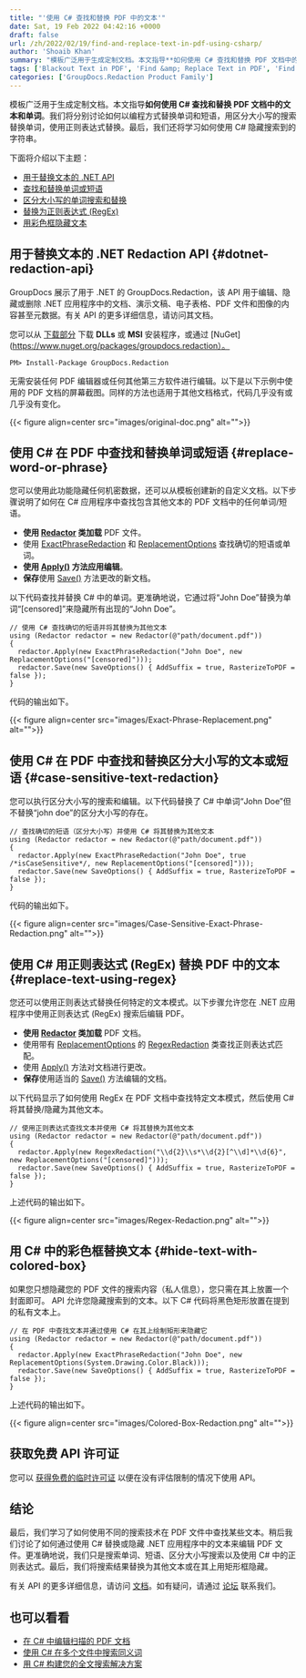 ```yaml
---
title: "'使用 C# 查找和替换 PDF 中的文本'"
date: Sat, 19 Feb 2022 04:42:16 +0000
draft: false
url: /zh/2022/02/19/find-and-replace-text-in-pdf-using-csharp/
author: 'Shoaib Khan'
summary: "模板广泛用于生成定制文档。本文指导**如何使用 C# 查找和替换 PDF 文档中的文本和单词**。我们将分别讨论如何以编程方式替换单词和短语，用区分大小写的搜索替换单词，使用正则表达式替换。最后，我们还将学习如何使用 C# 隐藏搜索到的字符串。"
tags: ['Blackout Text in PDF', 'Find &amp; Replace Text in PDF', 'Find Text in PDF', 'Hide Text in PDF', 'Redact PDF files']
categories: ['GroupDocs.Redaction Product Family']
---
```


模板广泛用于生成定制文档。本文指导**如何使用 C# 查找和替换 PDF 文档中的文本和单词**。我们将分别讨论如何以编程方式替换单词和短语，用区分大小写的搜索替换单词，使用正则表达式替换。最后，我们还将学习如何使用 C# 隐藏搜索到的字符串。

下面将介绍以下主题：

* [用于替换文本的 .NET API](#dotnet-redaction-api)
* [查找和替换单词或短语](#replace-word-or-phrase)
* [区分大小写的单词搜索和替换](#case-sensitive-text-redaction)
* [替换为正则表达式 (RegEx)](#replace-text-using-regex)
* [用彩色框隐藏文本](#hide-text-with-colored-box)

## 用于替换文本的 .NET Redaction API {#dotnet-redaction-api}

GroupDocs 展示了用于 .NET 的 GroupDocs.Redaction，该 API 用于编辑、隐藏或删除 .NET 应用程序中的文档、演示文稿、电子表格、PDF 文件和图像的内容甚至元数据。有关 API 的更多详细信息，请访问其文档。

您可以从 [下载部分](https://downloads.groupdocs.com/redaction) 下载 **DLLs** 或 **MSI** 安装程序，或通过 [NuGet](https://www.nuget.org/packages/groupdocs.redaction）。

```
PM> Install-Package GroupDocs.Redaction
```

无需安装任何 PDF 编辑器或任何其他第三方软件进行编辑。以下是以下示例中使用的 PDF 文档的屏幕截图。同样的方法也适用于其他文档格式，代码几乎没有或几乎没有变化。



{{< figure align=center src="images/original-doc.png" alt="">}}


## 使用 C# 在 PDF 中查找和替换单词或短语 {#replace-word-or-phrase}

您可以使用此功能隐藏任何机密数据，还可以从模板创建新的自定义文档。以下步骤说明了如何在 C# 应用程序中查找包含其他文本的 PDF 文档中的任何单词/短语。

* **使用 [Redactor](https://apireference.groupdocs.com/redaction/net/groupdocs.redaction/redactor) 类加载** PDF 文件。
* 使用 [ExactPhraseRedaction](https://apireference.groupdocs.com/redaction/net/groupdocs.redaction.redactions/exactphraseredaction) 和 [ReplacementOptions](https://apireference.groupdocs.com/redaction/net/groupdocs.redaction.redactions/replacementoptions) 查找确切的短语或单词。
* **使用 [Apply()](https://apireference.groupdocs.com/redaction/net/groupdocs.redaction/redactor/methods/apply/index) 方法应用编辑**。
* **保存**使用 [Save()](https://apireference.groupdocs.com/redaction/net/groupdocs.redaction/redactor/methods/save/index) 方法更改的新文档。

以下代码查找并替换 C# 中的单词。更准确地说，它通过将“John Doe”替换为单词“\[censored\]”来隐藏所有出现的“John Doe”。

```
// 使用 C# 查找确切的短语并将其替换为其他文本
using (Redactor redactor = new Redactor(@"path/document.pdf"))
{
  redactor.Apply(new ExactPhraseRedaction("John Doe", new ReplacementOptions("[censored]")));
  redactor.Save(new SaveOptions() { AddSuffix = true, RasterizeToPDF = false });
}
```

代码的输出如下。



{{< figure align=center src="images/Exact-Phrase-Replacement.png" alt="">}}


## 使用 C# 在 PDF 中查找和替换区分大小写的文本或短语 {#case-sensitive-text-redaction}

您可以执行区分大小写的搜索和编辑。以下代码替换了 C# 中单词“John Doe”但不替换“john doe”的区分大小写的存在。

```
// 查找确切的短语（区分大小写）并使用 C# 将其替换为其他文本
using (Redactor redactor = new Redactor(@"path/document.pdf"))
{
  redactor.Apply(new ExactPhraseRedaction("John Doe", true /*isCaseSensitive*/, new ReplacementOptions("[censored]")));
  redactor.Save(new SaveOptions() { AddSuffix = true, RasterizeToPDF = false });
}
```

代码的输出如下。



{{< figure align=center src="images/Case-Sensitive-Exact-Phrase-Redaction.png" alt="">}}


## 使用 C# 用正则表达式 (RegEx) 替换 PDF 中的文本 {#replace-text-using-regex}

您还可以使用正则表达式替换任何特定的文本模式。以下步骤允许您在 .NET 应用程序中使用正则表达式 (RegEx) 搜索后编辑 PDF。

* **使用 [Redactor](https://apireference.groupdocs.com/redaction/net/groupdocs.redaction/redactor) 类加载** PDF 文档。
* 使用带有 [ReplacementOptions](https://apireference.groupdocs.com/redaction/net/groupdocs.redaction.redactions/replacementoptions) 的 [RegexRedaction](https://apireference.groupdocs.com/redaction/net/groupdocs.redaction.redactions/regexredaction) 类查找正则表达式匹配。
* 使用 [Apply()](https://apireference.groupdocs.com/redaction/net/groupdocs.redaction/redactor/methods/apply/index) 方法对文档进行更改。
* **保存**使用适当的 [Save()](https://apireference.groupdocs.com/redaction/net/groupdocs.redaction/redactor/methods/save/index) 方法编辑的文档。

以下代码显示了如何使用 RegEx 在 PDF 文档中查找特定文本模式，然后使用 C# 将其替换/隐藏为其他文本。

```
// 使用正则表达式查找文本并使用 C# 将其替换为其他文本
using (Redactor redactor = new Redactor(@"path/document.pdf"))
{
  redactor.Apply(new RegexRedaction("\\d{2}\\s*\\d{2}[^\\d]*\\d{6}", new ReplacementOptions("[censored]")));
  redactor.Save(new SaveOptions() { AddSuffix = true, RasterizeToPDF = false });
}
```

上述代码的输出如下。



{{< figure align=center src="images/Regex-Redaction.png" alt="">}}


## 用 C# 中的彩色框替换文本 {#hide-text-with-colored-box}

如果您只想隐藏您的 PDF 文件的搜索内容（私人信息），您只需在其上放置一个封面即可。 API 允许您隐藏搜索到的文本。以下 C# 代码将黑色矩形放置在提到的私有文本上。

```
// 在 PDF 中查找文本并通过使用 C# 在其上绘制矩形来隐藏它
using (Redactor redactor = new Redactor(@"path/document.pdf"))
{
  redactor.Apply(new ExactPhraseRedaction("John Doe", new ReplacementOptions(System.Drawing.Color.Black)));
  redactor.Save(new SaveOptions() { AddSuffix = true, RasterizeToPDF = false });
}
```

上述代码的输出如下。



{{< figure align=center src="images/Colored-Box-Redaction.png" alt="">}}


## 获取免费 API 许可证

您可以 [获得免费的临时许可证](https://purchase.groupdocs.com/temporary-license) 以便在没有评估限制的情况下使用 API。

## 结论

最后，我们学习了如何使用不同的搜索技术在 PDF 文件中查找某些文本。稍后我们讨论了如何通过使用 C# 替换或隐藏 .NET 应用程序中的文本来编辑 PDF 文件。更准确地说，我们只是搜索单词、短语、区分大小写搜索以及使用 C# 中的正则表达式。最后，我们将搜索结果替换为其他文本或在其上用矩形框隐藏。

有关 API 的更多详细信息，请访问 [文档](https://docs.groupdocs.com/redaction)。如有疑问，请通过 [论坛](https://forum.groupdocs.com/) 联系我们。

## 也可以看看

* [在 C# 中编辑扫描的 PDF 文档](https://blog.groupdocs.com/2021/09/25/redact-text-and-scanned-images-using-csharp/)
* [使用 C# 在多个文件中搜索同义词](https://blog.groupdocs.com/2021/09/17/find-synonyms-in-multiple-files-using-csharp/)
* [用 C# 构建您的全文搜索解决方案](https://blog.groupdocs.com/2021/06/03/build-your-full-text-search-solution-in-csharp/)





